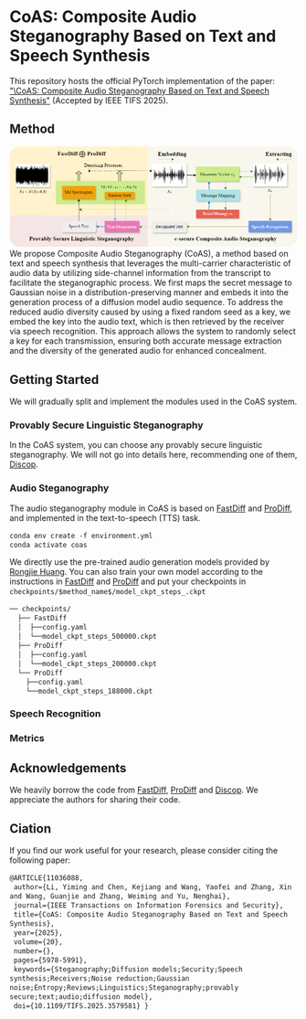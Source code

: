 # CoAS: Composite Audio Steganography Based on Text and Speech Synthesis
This repository hosts the official PyTorch implementation of the paper: ["\CoAS: Composite Audio Steganography Based on Text and Speech Synthesis\"](https://ieeexplore.ieee.org/abstract/document/11036088) (Accepted by IEEE TIFS 2025).

## Method
![method](fig/overview.png)
We propose Composite Audio Steganography (CoAS), a method based on text and speech synthesis that leverages the multi-carrier characteristic of audio data by utilizing side-channel information from the transcript to facilitate the steganographic process. We first maps the secret message to Gaussian noise in a distribution-preserving manner and embeds it into the generation process of a diffusion model audio sequence. To address the reduced audio diversity caused by using a fixed random seed as a key, we embed the key into the audio text, which is then retrieved by the receiver via speech recognition. This approach allows the system to randomly select a key for each transmission, ensuring both accurate message extraction and the diversity of the generated audio for enhanced concealment.

## Getting Started
We will gradually split and implement the modules used in the CoAS system.

### Provably Secure Linguistic Steganography
In the CoAS system, you can choose any provably secure linguistic steganography. We will not go into details here, recommending one of them, [Discop](https://github.com/comydream/Discop).

### Audio Steganography
The audio steganography module in CoAS is based on [FastDiff](https://github.com/Rongjiehuang/FastDiff) and [ProDiff](https://github.com/Rongjiehuang/ProDiff), and implemented in the text-to-speech (TTS) task.
```
conda env create -f environment.yml 
conda activate coas
```
We directly use the pre-trained audio generation models provided by [Rongjie Huang](https://huggingface.co/Rongjiehuang/ProDiff/tree/main). You can also train your own model according to the instructions in [FastDiff](https://github.com/Rongjiehuang/FastDiff) and [ProDiff](https://github.com/Rongjiehuang/ProDiff) and put your checkpoints in `checkpoints/$method_name$/model_ckpt_steps_.ckpt`
```
── checkpoints/
  ├── FastDiff
  │  ├──config.yaml
  │  └──model_ckpt_steps_500000.ckpt
  ├── ProDiff
  │  ├──config.yaml
  │  └──model_ckpt_steps_200000.ckpt
  └── ProDiff
​    ├──config.yaml
​    └──model_ckpt_steps_188000.ckpt
```

### Speech Recognition
### Metrics

## Acknowledgements
We heavily borrow the code from [FastDiff](https://github.com/Rongjiehuang/FastDiff), [ProDiff](https://github.com/Rongjiehuang/ProDiff) and [Discop](https://github.com/comydream/Discop). We appreciate the authors for sharing their code.

## Ciation
If you find our work useful for your research, please consider citing the following paper:
```
@ARTICLE{11036088,
 author={Li, Yiming and Chen, Kejiang and Wang, Yaofei and Zhang, Xin and Wang, Guanjie and Zhang, Weiming and Yu, Nenghai},
 journal={IEEE Transactions on Information Forensics and Security}, 
 title={CoAS: Composite Audio Steganography Based on Text and Speech Synthesis}, 
 year={2025},
 volume={20},
 number={},
 pages={5978-5991},
 keywords={Steganography;Diffusion models;Security;Speech synthesis;Receivers;Noise reduction;Gaussian noise;Entropy;Reviews;Linguistics;Steganography;provably secure;text;audio;diffusion model},
 doi={10.1109/TIFS.2025.3579581} }
```